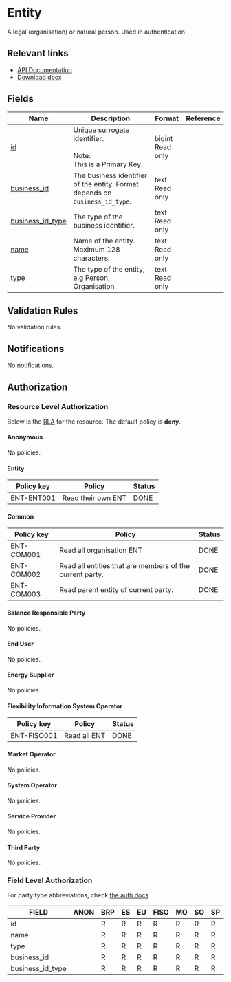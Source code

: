 # Entity

A legal (organisation) or natural person. Used in authentication.

## Relevant links

* [API Documentation](/api/v0/#/operations/list_entity)
* [Download docx](/docs/download/entity.docx)

## Fields

| Name                                                                                 | Description                                                                  | Format               | Reference |
|--------------------------------------------------------------------------------------|------------------------------------------------------------------------------|----------------------|-----------|
| <a name="field-id" href="#field-id">id</a>                                           | Unique surrogate identifier.<br/><br/>Note:<br/>This is a Primary Key.       | bigint<br/>Read only |           |
| <a name="field-business_id" href="#field-business_id">business_id</a>                | The business identifier of the entity. Format depends on `business_id_type`. | text<br/>Read only   |           |
| <a name="field-business_id_type" href="#field-business_id_type">business_id_type</a> | The type of the business identifier.                                         | text<br/>Read only   |           |
| <a name="field-name" href="#field-name">name</a>                                     | Name of the entity. Maximum 128 characters.                                  | text<br/>Read only   |           |
| <a name="field-type" href="#field-type">type</a>                                     | The type of the entity, e.g Person, Organisation                             | text<br/>Read only   |           |

## Validation Rules

No validation rules.

## Notifications

No notifications.

## Authorization

### Resource Level Authorization

Below is the [RLA](../auth.md#resource-level-authorization-rla) for the
resource. The default policy is **deny**.

#### Anonymous

No policies.

<!-- markdownlint-disable MD024 -->
#### Entity
<!-- markdownlint-enable MD024 -->

| Policy key | Policy             | Status |
|------------|--------------------|--------|
| ENT-ENT001 | Read their own ENT | DONE   |

#### Common

| Policy key | Policy                                                   | Status |
|------------|----------------------------------------------------------|--------|
| ENT-COM001 | Read all organisation ENT                                | DONE   |
| ENT-COM002 | Read all entities that are members of the current party. | DONE   |
| ENT-COM003 | Read parent entity of current party.                     | DONE   |

#### Balance Responsible Party

No policies.

#### End User

No policies.

#### Energy Supplier

No policies.

#### Flexibility Information System Operator

| Policy key  | Policy       | Status |
|-------------|--------------|--------|
| ENT-FISO001 | Read all ENT | DONE   |

#### Market Operator

No policies.

#### System Operator

No policies.

#### Service Provider

No policies.

#### Third Party

No policies.

### Field Level Authorization

For party type abbreviations, check [the auth docs](../auth.md#party)

| FIELD            | ANON | BRP | ES | EU | FISO | MO | SO | SP | TP |
|------------------|------|-----|----|----|------|----|----|----|----|
| id               |      | R   | R  | R  | R    | R  | R  | R  | R  |
| name             |      | R   | R  | R  | R    | R  | R  | R  | R  |
| type             |      | R   | R  | R  | R    | R  | R  | R  | R  |
| business_id      |      | R   | R  | R  | R    | R  | R  | R  | R  |
| business_id_type |      | R   | R  | R  | R    | R  | R  | R  | R  |
